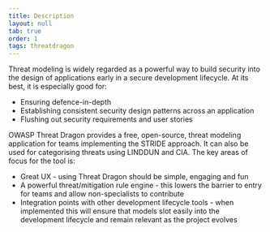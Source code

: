 ```yaml
---
title: Description
layout: null
tab: true
order: 1
tags: threatdragon
---
```


Threat modeling is widely regarded as a powerful way to build security into the design of applications early in a secure development lifecycle.
At its best, it is especially good for:
* Ensuring defence-in-depth
* Establishing consistent security design patterns across an application
* Flushing out security requirements and user stories

OWASP Threat Dragon provides a free, open-source, threat modeling application for teams implementing the STRIDE approach.
It can also be used for categorising threats using LINDDUN and CIA.
The key areas of focus for the tool is:
* Great UX - using Threat Dragon should be simple, engaging and fun
* A powerful threat/mitigation rule engine - this lowers the barrier to entry for teams and allow non-specialists to contribute
* Integration points with other development lifecycle tools - when implemented this will ensure that models slot easily into the development lifecycle and remain relevant as the project evolves

